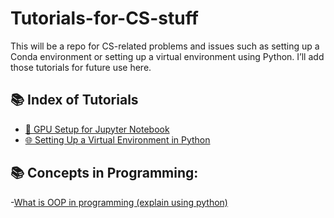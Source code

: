# Tutorials-for-CS-stuff

This will be a repo for CS-related problems and issues such as setting up a Conda environment or setting up a virtual environment using Python. I’ll add those tutorials for future use here.

## 📚 Index of Tutorials

- [🚀 GPU Setup for Jupyter Notebook](setting_up_jupyter_for_gpu_use.md)
- [🌐 Setting Up a Virtual Environment in Python](setting_up_virtual_env_using_python.md)








## 📚 Concepts in Programming:

-[What is OOP in programming (explain using python)](Python_Classes(OOP).ipynb)
